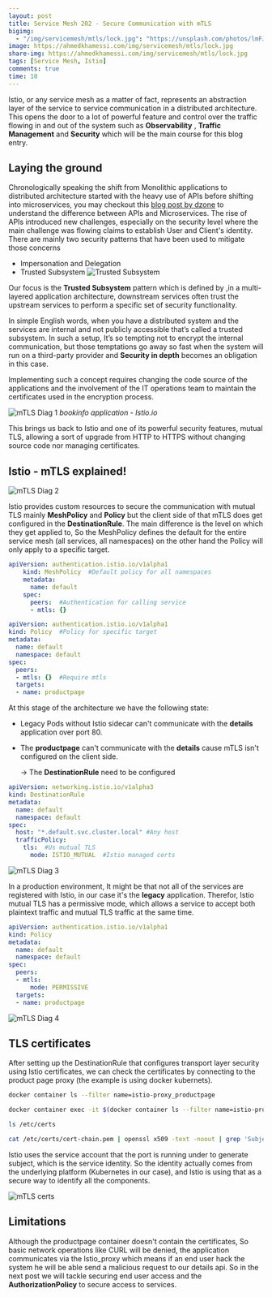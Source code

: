 ```yaml
---
layout: post
title: Service Mesh 202 - Secure Communication with mTLS
bigimg:
  - "/img/servicemesh/mtls/lock.jpg": "https://unsplash.com/photos/lmFJOx7hPc4"
image: https://ahmedkhamessi.com/img/servicemesh/mtls/lock.jpg
share-img: https://ahmedkhamessi.com/img/servicemesh/mtls/lock.jpg
tags: [Service Mesh, Istio]
comments: true
time: 10
---
```

Istio, or any service mesh as a matter of fact, represents an abstraction layer of the service to service communication in a distributed architecture. This opens the door to a lot of powerful feature and control over the traffic flowing in and out of the system such as **Observability** , **Traffic Management** and **Security** which will be the main course for this blog entry.

## Laying the ground

Chronologically speaking the shift from Monolithic applications to distributed architecture started with the heavy use of APIs before shifting into microservices, you may checkout this [blog post by dzone](https://dzone.com/articles/api-vs-microservices-a-microservice-is-more-than-j) to understand the difference between APIs and Microservices. 
The rise of APIs introduced new challenges, especially on the security level where the main challenge was flowing claims to establish User and Client's identity. There are mainly two security patterns that have been used to mitigate those concerns
-	Impersonation and Delegation
-	Trusted Subsystem
![Trusted Subsystem](https://ahmedkhamessi.com/img/servicemesh/mtls/Trusted-subsystem.jpg)

Our focus is the **Trusted Subsystem** pattern which is defined by ,in a multi-layered application architecture, downstream services often trust the upstream services to perform a specific set of security functionality.

In simple English words, when you have a distributed system and the services are internal and not publicly accessible that’s called a trusted subsystem. In such a setup, It’s so tempting not to encrypt the internal communication, but those temptations go away so fast when the system will run on a third-party provider and **Security in depth** becomes an obligation in this case.

Implementing such a concept requires changing the code source of the applications and the involvement of the IT operations team to maintain the certificates used in the encryption process.

![mTLS Diag 1](https://ahmedkhamessi.com/img/servicemesh/mtls/mtls-diag-1.png)
*bookinfo application - Istio.io*
<!-- 
| ![space-1.jpg](http://www.storywarren.com/wp-content/uploads/2016/09/space-1.jpg) | 
|:--:| 
| *Space* | -->
This brings us back to Istio and one of its powerful security features, mutual TLS, allowing a sort of upgrade from HTTP to HTTPS without changing source code nor managing certificates.

## Istio - mTLS explained!
![mTLS Diag 2](https://ahmedkhamessi.com/img/servicemesh/mtls/mtls-diag-2.png)

Istio provides custom resources to secure the communication with mutual TLS mainly **MeshPolicy** and **Policy** but the client side of that mTLS does get configured in the **DestinationRule**. 
The main difference is the level on which they get applied to, So the MeshPolicy defines the default for the entire service mesh (all services, all namespaces) on the other hand the Policy will only apply to a specific target.

```yaml
apiVersion: authentication.istio.io/v1alpha1
    kind: MeshPolicy  #Default policy for all namespaces
    metadata:
      name: default
    spec:
      peers:  #Authentication for calling service
      - mtls: {}
```
```yaml
apiVersion: authentication.istio.io/v1alpha1
kind: Policy  #Policy for specific target
metadata:
  name: default
  namespace: default
spec:
  peers:
  - mtls: {}  #Require mtls
  targets:
  - name: productpage
```

At this stage of the architecture we have the following state:
- Legacy Pods without Istio sidecar can't communicate with the **details** application over port 80.
- The **productpage** can't communicate with the **details** cause mTLS isn't configured on the client side.

  -> The **DestinationRule** need to be configured

```yaml
apiVersion: networking.istio.io/v1alpha3
kind: DestinationRule
metadata:
  name: default
  namespace: default
spec:
  host: "*.default.svc.cluster.local" #Any host
  trafficPolicy:
    tls:  #Us mutual TLS
      mode: ISTIO_MUTUAL  #Istio managed certs
```
![mTLS Diag 3](https://ahmedkhamessi.com/img/servicemesh/mtls/mtls-diag-3.png)

In a production environment, It might be that not all of the services are registered with Istio, in our case it's the **legacy** application. Therefor, Istio mutual TLS has a permissive mode, which allows a service to accept both plaintext traffic and mutual TLS traffic at the same time.

```yaml
apiVersion: authentication.istio.io/v1alpha1
kind: Policy
metadata:
  name: default
  namespace: default
spec:
  peers:
  - mtls:
      mode: PERMISSIVE
  targets:
  - name: productpage
```

![mTLS Diag 4](https://ahmedkhamessi.com/img/servicemesh/mtls/mtls-diag-4.png)

## TLS certificates

After setting up the DestinationRule that configures transport layer security using Istio certificates, we can check the certificates by connecting to the product page proxy (the example is using docker kubernets).

```bash
docker container ls --filter name=istio-proxy_productpage

docker container exec -it $(docker container ls --filter name=istio-proxy_productpage --format '{{ .ID}}') sh

ls /etc/certs

cat /etc/certs/cert-chain.pem | openssl x509 -text -noout | grep 'Subject Alternative Name' -A 1
```
Istio uses the service account that the port is running under to generate subject, which is the service identity. So the identity actually comes from the underlying platform (Kubernetes in our case), and Istio is using that as a secure way to identify all the components.

![mTLS certs](https://ahmedkhamessi.com/img/servicemesh/mtls/certs.png)

## Limitations

Although the productpage container doesn't contain the certificates, So basic network operations like CURL will be denied, the application communicates via the Istio_proxy which means if an end user hack the system he will be able send a malicious request to our details api.
So in the next post we will tackle securing end user access and the **AuthorizationPolicy** to secure access to services.